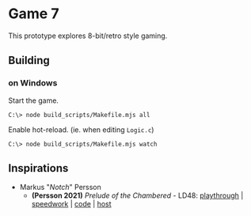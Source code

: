 # Game 7

This prototype explores 8-bit/retro style gaming.

## Building

### on Windows
Start the game.
```
C:\> node build_scripts/Makefile.mjs all
```
Enable hot-reload. (ie. when editing `Logic.c`)
```
C:\> node build_scripts/Makefile.mjs watch
```

## Inspirations

- Markus "*Notch*" Persson
   - **(Persson 2021)** *Prelude of the Chambered* - LD48:
      [playthrough](https://www.youtube.com/watch?v=RE3dRh4wMc8) |
      [speedwork](https://www.youtube.com/watch?v=IoR-G8Ud0JM) |
      [code](https://github.com/skeeto/Prelude-of-the-Chambered) |
      [host](https://s3.amazonaws.com/ld48/index.html)
